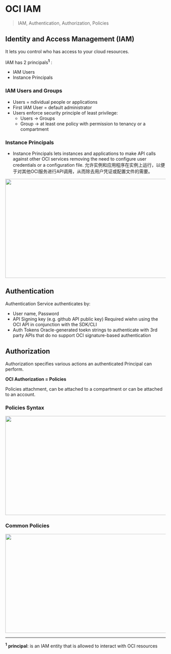 
# OCI IAM

> IAM, Authentication, Authorization, Policies

## Identity and Access Management (IAM)
It lets you control who has access to your cloud resources.

IAM has 2 principals<sup>**1**</sup> :
- IAM Users
- Instance Principals

### IAM Users and Groups
- Users = ndividual people or applications
- First IAM User = default administrator
- Users enforce security principle of least privilege:
	- Users -> Groups
	- Group -> at least one policy with permission to tenancy or a compartment

### Instance Principals
- Instance Principals lets instances and applications to make API calls against other OCI services removing the need to configure user credentials or a configuration file.
允许实例和应用程序在实例上运行，以便于对其他OCI服务进行API调用，从而除去用户凭证或配置文件的需要。

<img src="https://imgur.com/OUrwEVH.png" width="720" height="310">

## Authentication

Authentication Service authenticates by:
- User name, Password
- API Signing key (e.g. github API public key)
  Required wiehn using the OCI API in conjunction with the SDK/CLI
- Auth Tokens
  Oracle-generated toekn strings to authenticate with 3rd party APIs that do no support OCI signature-based authentication

## Authorization
Authorization specifies various actions an authenticated Principal can perform.

**OCI Authorization = Policies** 

Policies attachment, can be attached to a compartment or can be attached to an account.

### Policies Syntax

<img src="https://imgur.com/qN8d7kB.png" width="720" height="310">

### Common Policies

<img src="https://imgur.com/uogHaSe.png" width="630" height="310">




---
<sup>**1**</sup> **principal**: is an IAM entity that is allowed to interact with OCI resources

<!--stackedit_data:
eyJoaXN0b3J5IjpbMTM0MjQwMjMyNl19
-->